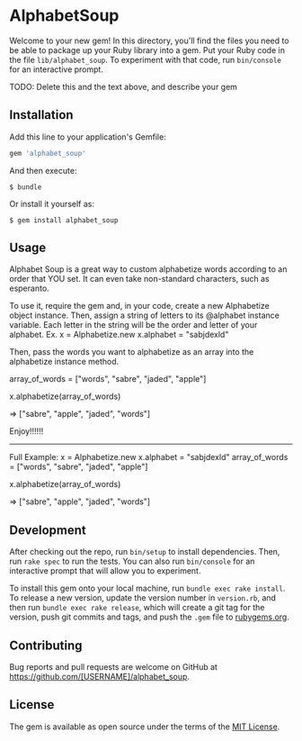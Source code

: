 # AlphabetSoup

Welcome to your new gem! In this directory, you'll find the files you need to be able to package up your Ruby library into a gem. Put your Ruby code in the file `lib/alphabet_soup`. To experiment with that code, run `bin/console` for an interactive prompt.

TODO: Delete this and the text above, and describe your gem

## Installation

Add this line to your application's Gemfile:

```ruby
gem 'alphabet_soup'
```

And then execute:

    $ bundle

Or install it yourself as:

    $ gem install alphabet_soup

## Usage


Alphabet Soup is a great way to custom alphabetize words according to an order that YOU set.
It can even take non-standard characters, such as esperanto. 

To use it, require the gem and, in your code, create a new Alphabetize object instance. Then, assign a string of letters to its @alphabet instance variable. Each letter in the string will be the order and letter of your alphabet. 
Ex. 
x = Alphabetize.new
x.alphabet = "sabjdexld"

Then, pass the words you want to alphabetize as an array into the alphabetize instance method.

array_of_words = ["words", "sabre", "jaded", "apple"]


x.alphabetize(array_of_words)

 => ["sabre", "apple", "jaded", "words"]

 Enjoy!!!!!!

-----
Full Example: 
x = Alphabetize.new
x.alphabet = "sabjdexld"
array_of_words = ["words", "sabre", "jaded", "apple"]


x.alphabetize(array_of_words)

 => ["sabre", "apple", "jaded", "words"] 

## Development

After checking out the repo, run `bin/setup` to install dependencies. Then, run `rake spec` to run the tests. You can also run `bin/console` for an interactive prompt that will allow you to experiment.

To install this gem onto your local machine, run `bundle exec rake install`. To release a new version, update the version number in `version.rb`, and then run `bundle exec rake release`, which will create a git tag for the version, push git commits and tags, and push the `.gem` file to [rubygems.org](https://rubygems.org).

## Contributing

Bug reports and pull requests are welcome on GitHub at https://github.com/[USERNAME]/alphabet_soup.


## License

The gem is available as open source under the terms of the [MIT License](http://opensource.org/licenses/MIT).

